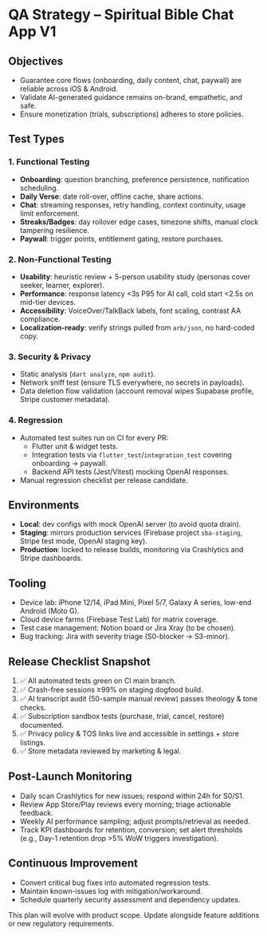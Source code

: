 # QA Strategy – Spiritual Bible Chat App V1

## Objectives
- Guarantee core flows (onboarding, daily content, chat, paywall) are reliable across iOS & Android.
- Validate AI-generated guidance remains on-brand, empathetic, and safe.
- Ensure monetization (trials, subscriptions) adheres to store policies.

## Test Types

### 1. Functional Testing
- **Onboarding**: question branching, preference persistence, notification scheduling.
- **Daily Verse**: date roll-over, offline cache, share actions.
- **Chat**: streaming responses, retry handling, context continuity, usage limit enforcement.
- **Streaks/Badges**: day rollover edge cases, timezone shifts, manual clock tampering resilience.
- **Paywall**: trigger points, entitlement gating, restore purchases.

### 2. Non-Functional Testing
- **Usability**: heuristic review + 5-person usability study (personas cover seeker, learner, explorer).
- **Performance**: response latency <3s P95 for AI call, cold start <2.5s on mid-tier devices.
- **Accessibility**: VoiceOver/TalkBack labels, font scaling, contrast AA compliance.
- **Localization-ready**: verify strings pulled from `arb/json`, no hard-coded copy.

### 3. Security & Privacy
- Static analysis (`dart analyze`, `npm audit`).
- Network sniff test (ensure TLS everywhere, no secrets in payloads).
- Data deletion flow validation (account removal wipes Supabase profile, Stripe customer metadata).

### 4. Regression
- Automated test suites run on CI for every PR:
  - Flutter unit & widget tests.
  - Integration tests via `flutter_test`/`integration_test` covering onboarding → paywall.
  - Backend API tests (Jest/Vitest) mocking OpenAI responses.
- Manual regression checklist per release candidate.

## Environments
- **Local**: dev configs with mock OpenAI server (to avoid quota drain).
- **Staging**: mirrors production services (Firebase project `sba-staging`, Stripe test mode, OpenAI staging key).
- **Production**: locked to release builds, monitoring via Crashlytics and Stripe dashboards.

## Tooling
- Device lab: iPhone 12/14, iPad Mini, Pixel 5/7, Galaxy A series, low-end Android (Moto G).
- Cloud device farms (Firebase Test Lab) for matrix coverage.
- Test case management: Notion board or Jira Xray (to be chosen).
- Bug tracking: Jira with severity triage (S0-blocker → S3-minor).

## Release Checklist Snapshot
1. ✅ All automated tests green on CI main branch.
2. ✅ Crash-free sessions ≥99% on staging dogfood build.
3. ✅ AI transcript audit (50-sample manual review) passes theology & tone checks.
4. ✅ Subscription sandbox tests (purchase, trial, cancel, restore) documented.
5. ✅ Privacy policy & TOS links live and accessible in settings + store listings.
6. ✅ Store metadata reviewed by marketing & legal.

## Post-Launch Monitoring
- Daily scan Crashlytics for new issues; respond within 24h for S0/S1.
- Review App Store/Play reviews every morning; triage actionable feedback.
- Weekly AI performance sampling; adjust prompts/retrieval as needed.
- Track KPI dashboards for retention, conversion; set alert thresholds (e.g., Day-1 retention drop >5% WoW triggers investigation).

## Continuous Improvement
- Convert critical bug fixes into automated regression tests.
- Maintain known-issues log with mitigation/workaround.
- Schedule quarterly security assessment and dependency updates.

This plan will evolve with product scope. Update alongside feature additions or new regulatory requirements.

